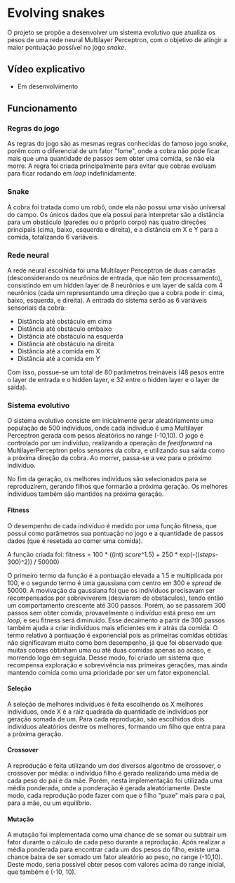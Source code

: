 # Evolving snakes
O projeto se propõe a desenvolver um sistema evolutivo que atualiza os pesos de uma rede neural Multilayer Perceptron, com o objetivo de atingir a maior pontuação possível no jogo _snake_.



## Vídeo explicativo
 - Em desenvolvimento



## Funcionamento

### Regras do jogo
As regras do jogo são as mesmas regras conhecidas do famoso jogo _snake_, porém com o diferencial de um fator "fome", onde a cobra não pode ficar mais que uma quantidade de passos sem obter uma comida, se não ela morre. A regra foi criada principalmente para evitar que cobras evoluam para ficar rodando em _loop_ indefinidamente.

### Snake
A cobra foi tratada como um robô, onde ela não possui uma visão universal do campo. Os únicos dados que ela possui para interpretar são a distância para um obstáculo (paredes ou o próprio corpo) nas quatro direções principais (cima, baixo, esquerda e direita), e a distância em X e Y para a comida, totalizando 6 variáveis.


### Rede neural
A rede neural escolhida foi uma Multilayer Perceptron de duas camadas (desconsiderando os neurônios de entrada, que não tem processamento), consistindo em um hidden layer de 8 neurônios e um layer de saída com 4 neurônios (cada um representando uma direção que a cobra pode ir: cima, baixo, esquerda, e direita). A entrada do sistema serão as 6 variáveis sensoriais da cobra:
  - Distância até obstáculo em cima
  - Distância até obstáculo embaixo
  - Distância até obstáculo na esquerda
  - Distância até obstáculo na direita
  - Distância até a comida em X
  - Distância até a comida em Y

Com isso, possue-se um total de 80 parâmetros treináveis (48 pesos entre o layer de entrada e o hidden layer, e 32 entre o hidden layer e o layer de saída).

### Sistema evolutivo
O sistema evolutivo consiste em inicialmente gerar aleatóriamente uma população de 500 indivíduos, onde cada indivíduo é uma Multilayer Perceptron gerada com pesos aleatórios no range (-10,10). O jogo é controlado por um indivíduo, realizando a operação de _feedforward_ na MultilayerPerceptron pelos sensores da cobra, e utilizando sua saída como a próxima direção da cobra. Ao morrer, passa-se a vez para o próximo indivíduo.

No fim da geração, os melhores indivíduos são selecionados para se reproduzirem, gerando filhos que formarão a próxima geração. Os melhores indivíduos também são mantidos na próxima geração.

#### Fitness
O desempenho de cada indivíduo é medido por uma função fitness, que possui como parâmetros sua pontuação no jogo e a quantidade de passos dados (que é resetada ao comer uma comida).

A função criada foi:
fitness = 100 * ((int) _score_^1.5)  +  250 * exp(-((_steps_-300)^2)) / 50000)

O primeiro termo da função é a pontuação elevada a 1.5 e multiplicada por 100, e o segundo termo é uma gaussiana com centro em 300 e _spread_ de 50000. A movivação da gaussiana foi que os indivíduos precisavam ser recompensados por sobreviverem (desviarem de obstáculos), tendo então um comportamento crescente até 300 passos. Porém, ao se passarem 300 passos sem obter comida, provavelmente o indivíduo está preso em um _loop_, e seu fitness será diminuído. Esse decaimento a partir de 300 passos também ajuda a criar indivíduos mais eficientes em ir atrás da comida.
O termo relativo à pontuação é exponencial pois as primeiras comidas obtidas não significavam muito como bom desempenho, já que foi observado que muitas cobras obtinham uma ou até duas comidas apenas ao acaso, e morrendo logo em seguida. Desse modo, foi criado um sistema que recompensa exploração e sobrevivência nas primeiras gerações, mas ainda mantendo comida como uma prioridade por ser um fator exponencial.

#### Seleção
A seleção de melhores indivíduos é feita escolhendo os X melhores indivíduos, onde X é a raiz quadrada da quantidade de indivíduos por geração somada de um. Para cada reprodução, são escolhidos dois indivíduos aleatórios dentre os melhores, formando um filho que entra para a próxima geração.

#### Crossover
A reprodução é feita utilizando um dos diversos algorítmo de crossover, o crossover por média: o indivíduo filho é gerado realizando uma média de cada peso do pai e da mãe. Porém, nesta implementação foi utilizada uma média ponderada, onde a ponderação é gerada aleatóriamente. Deste modo, cada reprodução pode fazer com que o filho "puxe" mais para o pai, para a mãe, ou um equilíbrio.

#### Mutação
A mutação foi implementada como uma chance de se somar ou subtrair um fator durante o cálculo de cada peso durante a reprodução. Após realizar a média ponderada para encontrar cada um dos pesos do filho, existe uma chance baixa de ser somado um fator aleatório ao peso, no range (-10,10). Deste modo, seria possível obter pesos com valores acima do range inicial, que também é (-10, 10).
